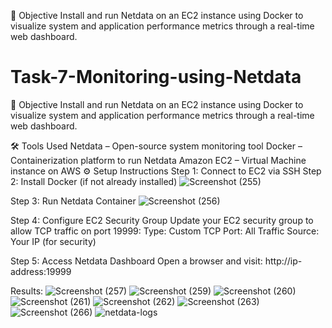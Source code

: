 📌 Objective Install and run Netdata on an EC2 instance using Docker to visualize system and application performance metrics through a real-time web dashboard.
# Task-7-Monitoring-using-Netdata

📌 Objective
Install and run Netdata on an EC2 instance using Docker to visualize system and application performance metrics through a real-time web dashboard.

🛠 Tools Used
Netdata – Open-source system monitoring tool
Docker – Containerization platform to run Netdata
Amazon EC2 – Virtual Machine instance on AWS
⚙️ Setup Instructions
Step 1: Connect to EC2 via SSH
Step 2: Install Docker (if not already installed)
![Screenshot (255)](https://github.com/user-attachments/assets/89690df0-14d5-4408-aeaa-3bc507654a64)

Step 3: Run Netdata Container
![Screenshot (256)](https://github.com/user-attachments/assets/bccf6504-0c5f-4030-a482-f499d0ac31a2)

Step 4: Configure EC2 Security Group
Update your EC2 security group to allow TCP traffic on port 19999:
Type: Custom TCP
Port: All Traffic
Source: Your IP (for security)

Step 5: Access Netdata Dashboard 
Open a browser and visit: http://ip-address:19999

Results:
![Screenshot (257)](https://github.com/user-attachments/assets/ab3a29a5-040f-4c9f-9511-92301c6be484)
![Screenshot (259)](https://github.com/user-attachments/assets/e5a0cfaf-d017-470e-a64e-4054b12bd891)
![Screenshot (260)](https://github.com/user-attachments/assets/ae378b54-c14f-47cf-906f-fa769e03c513)
![Screenshot (261)](https://github.com/user-attachments/assets/1d81ce5f-0c13-4100-a2fa-7f3edc1ba0e6)
![Screenshot (262)](https://github.com/user-attachments/assets/c14d94c7-46c8-4ee1-bcdd-98a079533b3d)
![Screenshot (263)](https://github.com/user-attachments/assets/105a660e-5959-42a7-92c7-10595ae416a2)
![Screenshot (266)](https://github.com/user-attachments/assets/0d29079e-4354-4c38-a68b-f5daf1f72f47)
![netdata-logs](https://github.com/user-attachments/assets/2938a30c-c503-4be3-9fd0-3b379e960705)

